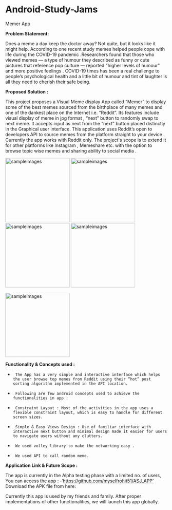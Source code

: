 # Android-Study-Jams

Memer App

<b> Problem Statement: </b>

Does a meme a day keep the doctor away? Not quite, but it looks like it might help. According to one recent study memes helped people cope with life during the COVID-19 pandemic .Researchers found that those who viewed memes — a type of humour they described as funny or cute pictures that reference pop culture — reported "higher levels of humour" and more positive feelings . COVID-19 times has been a real challenge to people’s psychological health and a little bit of humour and tint of laughter is all they need to cherish their safe being.

<b> Proposed Solution : </b>

This project proposes a Visual Meme display App called “Memer” to display some of the best memes sourced from the birthplace of many memes and one of the dankest place on the Internet i.e. “Reddit”. Its features include visual display of meme in jpg format , “next” button to randomly swap to next meme. It accepts input  as next from the “next” button placed distinctly in the Graphical user interface. This application uses Reddit’s open to developers API to source memes from the platform straight to your device . Currently the app works with Reddit only. The project's scope is to extend it for other platforms like Instagram , Memeshare etc. with the option to browse topic wise memes and sharing ability to social media .

<img width="200" alt="sampleimages" src="https://github.com/ridhap/Android-Study-Jams/blob/main/Memer-IMGS/Memer/im2.jpg">  <img width="200" alt="sampleimages" src="https://github.com/ridhap/Android-Study-Jams/blob/main/Memer-IMGS/Memer/im3.jpg">  <img width="200" alt="sampleimages" src="https://github.com/ridhap/Android-Study-Jams/blob/main/Memer-IMGS/Memer/0d382979-3dbb-40b5-91ff-d3a2aeaddb32.jpg">  <img width="200" alt="sampleimages" src="https://github.com/ridhap/Android-Study-Jams/blob/main/Memer-IMGS/Memer/23061256-8b2d-4ecd-95cf-44fcb5a7c0de.jpg"> 


<img width="200" alt="sampleimages" src="https://github.com/ridhap/Android-Study-Jams/blob/main/Memer-IMGS/Memer/im1.jpg">

    	  	
<b> Functionality & Concepts used : </b>
-      The App has a very simple and interactive interface which helps the user browse top memes from Reddit using their “hot” post sorting algorithm implemented in the API location. 
-      Following are few android concepts used to achieve the functionalities in app :
-      Constraint Layout : Most of the activities in the app uses a flexible constraint layout, which is easy to handle for different screen sizes.
-      Simple & Easy Views Design : Use of familiar interface with interactive next button and minimal design made it easier for users to navigate users without any clutters.
-      We used volley library to make the networking easy .
-      We used API to call random meme.


<b> Application Link & Future Scope : </b>

The app is currently in the Alpha testing phase with a limited no. of users, You can access the app : -‘https://github.com/myselfrohit51/ASJ_APP’
Download the APK file from here:

Currently this app is used by my friends and family. After proper implementations of other functionalities, we will launch this app globally.
